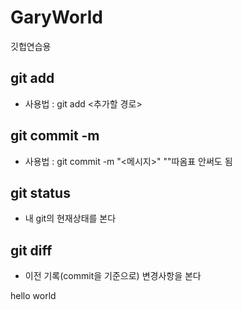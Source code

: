 # GaryWorld

깃헙연습용

## git add

- 사용법 : git add <추가할 경로>

## git commit -m

- 사용법 : git commit -m "<메시지>"
  ""따옴표 안써도 됨

## git status

- 내 git의 현재상태를 본다

## git diff

- 이전 기록(commit을 기준으로) 변경사항을 본다

hello world
